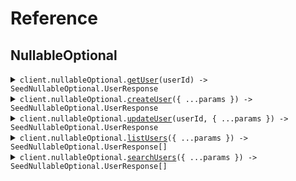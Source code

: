 # Reference

## NullableOptional

<details><summary><code>client.nullableOptional.<a href="/src/api/resources/nullableOptional/client/Client.ts">getUser</a>(userId) -> SeedNullableOptional.UserResponse</code></summary>
<dl>
<dd>

#### 📝 Description

<dl>
<dd>

<dl>
<dd>

Get a user by ID

</dd>
</dl>
</dd>
</dl>

#### 🔌 Usage

<dl>
<dd>

<dl>
<dd>

```typescript
await client.nullableOptional.getUser("userId");
```

</dd>
</dl>
</dd>
</dl>

#### ⚙️ Parameters

<dl>
<dd>

<dl>
<dd>

**userId:** `string`

</dd>
</dl>

<dl>
<dd>

**requestOptions:** `NullableOptional.RequestOptions`

</dd>
</dl>
</dd>
</dl>

</dd>
</dl>
</details>

<details><summary><code>client.nullableOptional.<a href="/src/api/resources/nullableOptional/client/Client.ts">createUser</a>({ ...params }) -> SeedNullableOptional.UserResponse</code></summary>
<dl>
<dd>

#### 📝 Description

<dl>
<dd>

<dl>
<dd>

Create a new user

</dd>
</dl>
</dd>
</dl>

#### 🔌 Usage

<dl>
<dd>

<dl>
<dd>

```typescript
await client.nullableOptional.createUser({
    username: "username",
    email: "email",
    phone: "phone",
    address: {
        street: "street",
        city: "city",
        state: "state",
        zipCode: "zipCode",
        country: "country",
    },
});
```

</dd>
</dl>
</dd>
</dl>

#### ⚙️ Parameters

<dl>
<dd>

<dl>
<dd>

**request:** `SeedNullableOptional.CreateUserRequest`

</dd>
</dl>

<dl>
<dd>

**requestOptions:** `NullableOptional.RequestOptions`

</dd>
</dl>
</dd>
</dl>

</dd>
</dl>
</details>

<details><summary><code>client.nullableOptional.<a href="/src/api/resources/nullableOptional/client/Client.ts">updateUser</a>(userId, { ...params }) -> SeedNullableOptional.UserResponse</code></summary>
<dl>
<dd>

#### 📝 Description

<dl>
<dd>

<dl>
<dd>

Update a user (partial update)

</dd>
</dl>
</dd>
</dl>

#### 🔌 Usage

<dl>
<dd>

<dl>
<dd>

```typescript
await client.nullableOptional.updateUser("userId", {
    username: "username",
    email: "email",
    phone: "phone",
    address: {
        street: "street",
        city: "city",
        state: "state",
        zipCode: "zipCode",
        country: "country",
    },
});
```

</dd>
</dl>
</dd>
</dl>

#### ⚙️ Parameters

<dl>
<dd>

<dl>
<dd>

**userId:** `string`

</dd>
</dl>

<dl>
<dd>

**request:** `SeedNullableOptional.UpdateUserRequest`

</dd>
</dl>

<dl>
<dd>

**requestOptions:** `NullableOptional.RequestOptions`

</dd>
</dl>
</dd>
</dl>

</dd>
</dl>
</details>

<details><summary><code>client.nullableOptional.<a href="/src/api/resources/nullableOptional/client/Client.ts">listUsers</a>({ ...params }) -> SeedNullableOptional.UserResponse[]</code></summary>
<dl>
<dd>

#### 📝 Description

<dl>
<dd>

<dl>
<dd>

List all users

</dd>
</dl>
</dd>
</dl>

#### 🔌 Usage

<dl>
<dd>

<dl>
<dd>

```typescript
await client.nullableOptional.listUsers({
    limit: 1,
    offset: 1,
    includeDeleted: true,
    sortBy: "sortBy",
});
```

</dd>
</dl>
</dd>
</dl>

#### ⚙️ Parameters

<dl>
<dd>

<dl>
<dd>

**request:** `SeedNullableOptional.ListUsersRequest`

</dd>
</dl>

<dl>
<dd>

**requestOptions:** `NullableOptional.RequestOptions`

</dd>
</dl>
</dd>
</dl>

</dd>
</dl>
</details>

<details><summary><code>client.nullableOptional.<a href="/src/api/resources/nullableOptional/client/Client.ts">searchUsers</a>({ ...params }) -> SeedNullableOptional.UserResponse[]</code></summary>
<dl>
<dd>

#### 📝 Description

<dl>
<dd>

<dl>
<dd>

Search users

</dd>
</dl>
</dd>
</dl>

#### 🔌 Usage

<dl>
<dd>

<dl>
<dd>

```typescript
await client.nullableOptional.searchUsers({
    query: "query",
    department: "department",
    role: "role",
    isActive: true,
});
```

</dd>
</dl>
</dd>
</dl>

#### ⚙️ Parameters

<dl>
<dd>

<dl>
<dd>

**request:** `SeedNullableOptional.SearchUsersRequest`

</dd>
</dl>

<dl>
<dd>

**requestOptions:** `NullableOptional.RequestOptions`

</dd>
</dl>
</dd>
</dl>

</dd>
</dl>
</details>
